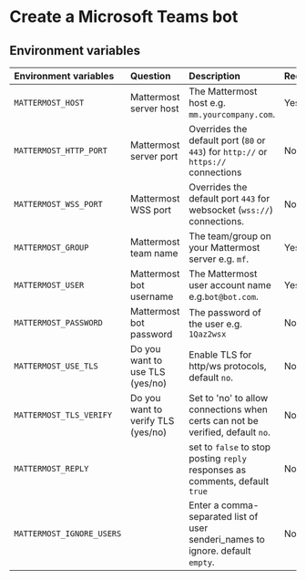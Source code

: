 # Create a Microsoft Teams bot

## Environment variables

| Environment variables        |  Question   |  Description  |  Required |
| :--------   | :-----   | :---- |  :---- |
| `MATTERMOST_HOST`        |    Mattermost server host   |    The Mattermost host e.g. `mm.yourcompany.com`.   | Yes |
| `MATTERMOST_HTTP_PORT`        |   Mattermost server port    |   Overrides the default port (`80` or `443`) for `http://` or `https://` connections   | No |
| `MATTERMOST_WSS_PORT`        |    Mattermost WSS port   |   Overrides the default port `443` for  websocket (`wss://`) connections.  | No |
| `MATTERMOST_GROUP`        |  Mattermost team name    |   The team/group on your Mattermost server e.g. `mf`.   | Yes |
| `MATTERMOST_USER`        |    Mattermost bot username   |  The Mattermost user account name e.g.`bot@bot.com`.  | Yes |
| `MATTERMOST_PASSWORD`        |  Mattermost bot password    |   The password of the user e.g.  `1Qaz2wsx`   | No |
| `MATTERMOST_USE_TLS`        |    Do you want to use TLS (yes/no)   |  Enable TLS for http/ws protocols, default `no`.  | No |
| `MATTERMOST_TLS_VERIFY`        |   Do you want to verify TLS (yes/no)    |   Set to 'no' to allow connections when certs can not be verified, default `no`.   | No |
| `MATTERMOST_REPLY` |  | set to `false` to stop posting `reply` responses as comments, default `true` | No |
| `MATTERMOST_IGNORE_USERS` |  | Enter a comma-separated list of user senderi_names to ignore. default `empty`.| No |
